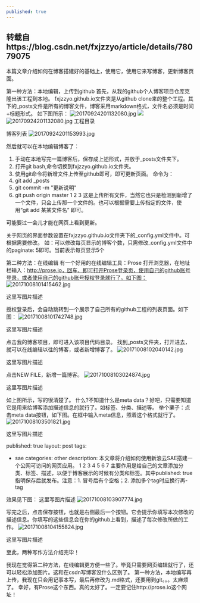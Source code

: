 ```yaml
---
published: true
---
```

## 转载自https://blog.csdn.net/fxjzzyo/article/details/78079075 ##

本篇文章介绍如何在博客搭建好的基础上，使用它，使用它来写博客，更新博客页面。

第一种方法：本地编辑，上传到github
首先，从我的github个人博客项目仓库克隆出该工程到本地。
fxjzzyo.github.io文件夹是从github clone来的整个工程。其下的_posts文件是所有的博客文件，博客采用markdown格式，文件名必须是时间+标题形式。
如下图所示：
![20170924201132080.jpg]({{site.baseurl}}/_posts/20170924201132080.jpg)
<a href="https://sm.ms/image/zqfxF4YZnr93JLh" target="_blank"><img src="https://i.loli.net/2020/10/08/zqfxF4YZnr93JLh.jpg" ></a>
![20170924201132080.jpg](https://i.loli.net/2020/10/08/zqfxF4YZnr93JLh.jpg)
工程目录

博客列表
![20170924201153993.jpg]({{site.baseurl}}/_posts/20170924201153993.jpg)

然后就可以在本地编辑博客了：

1. 手动在本地写完一篇博客后，保存成上述形式，并放于_posts文件夹下。
2. 打开git bash,命令切换到fxjzzyo.github.io文件夹。
3. 使用git命令将新增文件上传至github即可，即可更新页面。
命令为：
1. git add _posts
2. git commit -m "更新说明"
3. git push origin master
1
2
3
这是上传所有文件，当然它也只是检测到新增了一个文件，只会上传那一个文件的。也可以根据需要上传指定的文件，使用“git add 某某文件名” 即可。

可能要过一会儿才能在网页上看到更新。

关于网页的界面参数设置在fxjzzyo.github.io文件夹下的_config.yml文件中。可根据需要修改。
如：可以修改每页显示的博客个数，只需修改_config.yml文件中的paginate: 5即可。当前表示每页显示5个

第二种方法：在线编辑
有一个好用的在线编辑工具：Prose
打开浏览器，在地址栏输入：http://prose.io，回车，即可打开Prose登录页，使用自己的github账号登录，或者使用自己的github账号授权登录就行了。如下图：
![20171008101415462.jpg]({{site.baseurl}}/_posts/20171008101415462.jpg)

这里写图片描述

授权登录后，会自动跳转到一个展示了自己所有的github工程的列表页面。如下图：
![20171008101742748.jpg]({{site.baseurl}}/_posts/20171008101742748.jpg)

这里写图片描述

点击我的博客项目，即可进入该项目代码目录。
找到_posts文件夹，打开进去，就可以在线编辑以往的博客，或者新增博客了。
![20171008102040142.jpg]({{site.baseurl}}/_posts/20171008102040142.jpg)

这里写图片描述

点击NEW FILE，新增一篇博客。
![20171008103024874.jpg]({{site.baseurl}}/_posts/20171008103024874.jpg)

这里写图片描述

如上图所示，写的很清楚了。
什么?不知道什么是meta data？好吧，只需要知道它是用来给博客添加描述信息的就行了。如标签、分类、描述等。
举个栗子：点击meta data按钮，如下图。在框中输入meta信息，照着这个格式就行了。
![20171008103501821.jpg]({{site.baseurl}}/_posts/20171008103501821.jpg)

这里写图片描述

published: true
layout: post
tags:
  - sae
categories: other
description: 本文章将介绍如何使用新浪云SAE搭建一个公网可访问的网页应用。
1
2
3
4
5
6
7
主要作用是给自己的文章添加分类、标签、描述，以便于博客展示的时候有分类和标签。其中published: true指明保存后就发布。注意：1. 冒号后有个空格；2. 添加多个tag时应换行再- tag

效果见下图：
这里写图片描述
![20171008103907774.jpg]({{site.baseurl}}/_posts/20171008103907774.jpg)

写完之后，点击保存按钮，也就是右侧最后一个按钮。它会提示你填写本次修改的描述信息。你填写的这些信息会在你的github上看到，描述了每次修改所做的工作。
![20171008104155824.jpg]({{site.baseurl}}/_posts/20171008104155824.jpg)

这里写图片描述

至此，两种写作方法介绍完毕！

我现在觉得第二种方法，在线编辑更方便一些了。毕竟只需要网页编辑就行了，还可以轻松添加图片。这和在csdn写博客没什么区别了。
第一种方法，本地编写再上传，我现在只会用记事本写，最后再修改为.md格式，还要用到git。。。太麻烦了。
幸好，有Prose这个东西。真的太好了。一定要记住http://prose.io这个网址！
